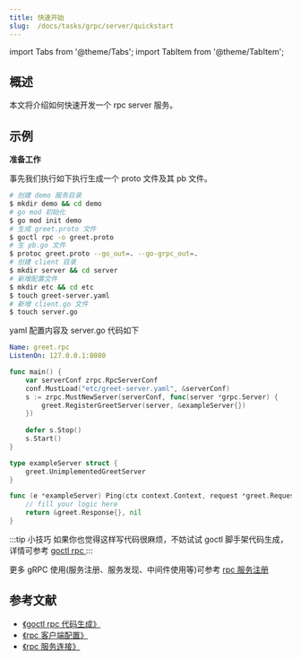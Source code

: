 ```yaml
---
title: 快速开始
slug:  /docs/tasks/grpc/server/quickstart
---
```


import Tabs from '@theme/Tabs';
import TabItem from '@theme/TabItem';

## 概述

本文将介绍如何快速开发一个 rpc server 服务。

## 示例

**准备工作**

事先我们执行如下执行生成一个 proto 文件及其 pb 文件。

```bash
# 创建 demo 服务目录
$ mkdir demo && cd demo
# go mod 初始化
$ go mod init demo
# 生成 greet.proto 文件
$ goctl rpc -o greet.proto
# 生 pb.go 文件
$ protoc greet.proto --go_out=. --go-grpc_out=.
# 创建 client 目录
$ mkdir server && cd server
# 新增配置文件
$ mkdir etc && cd etc
$ touch greet-server.yaml
# 新增 client.go 文件
$ touch server.go
```

yaml 配置内容及 server.go 代码如下

<Tabs>

<TabItem value="etc/greet-server.yaml" label="etc/greet-server.yaml" default>


```yaml
Name: greet.rpc
ListenOn: 127.0.0.1:8080
```

</TabItem>

<TabItem value="server.go" label="server.go" default>

```go
func main() {
	var serverConf zrpc.RpcServerConf
	conf.MustLoad("etc/greet-server.yaml", &serverConf)
	s := zrpc.MustNewServer(serverConf, func(server *grpc.Server) {
		greet.RegisterGreetServer(server, &exampleServer{})
	})
	
	defer s.Stop()
	s.Start()
}

type exampleServer struct {
	greet.UnimplementedGreetServer
}

func (e *exampleServer) Ping(ctx context.Context, request *greet.Request) (*greet.Response, error) {
	// fill your logic here
	return &greet.Response{}, nil
}
```

</TabItem>

</Tabs>

:::tip 小技巧
如果你也觉得这样写代码很麻烦，不妨试试 goctl 脚手架代码生成，详情可参考 <a href="/docs/tutorials/cli/rpc" target="_blank"> goctl rpc </a>
:::

更多 gRPC 使用(服务注册、服务发现、中间件使用等)可参考 <a href="/docs/tutorials/grpc/server/register" target="_blank"> rpc 服务注册 </a>

## 参考文献

- <a href="/docs/tutorials/cli/rpc" target="_blank"> 《goctl rpc 代码生成》 </a>
- <a href="/docs/tutorials/grpc/client/configuration" target="_blank"> 《rpc 客户端配置》 </a>
- <a href="/docs/tutorials/grpc/client/conn" target="_blank"> 《rpc 服务连接》 </a>
